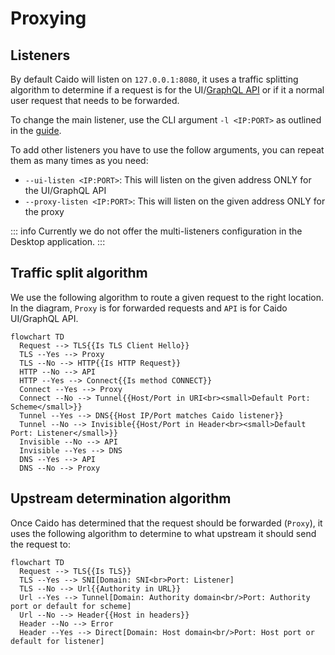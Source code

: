 # Proxying

## Listeners

By default Caido will listen on `127.0.0.1:8080`, it uses a traffic splitting algorithm to determine if a request is for the UI/[GraphQL API](/concepts/internals/graphql) or if it a normal user request that needs to be forwarded.

To change the main listener, use the CLI argument `-l <IP:PORT>` as outlined in the [guide](http://localhost:5173/guides/listening_address.html).

To add other listeners you have to use the follow arguments, you can repeat them as many times as you need:

- `--ui-listen <IP:PORT>`: This will listen on the given address ONLY for the UI/GraphQL API
- `--proxy-listen <IP:PORT>`: This will listen on the given address ONLY for the proxy

::: info
Currently we do not offer the multi-listeners configuration in the Desktop application.
:::

## Traffic split algorithm

We use the following algorithm to route a given request to the right location.
In the diagram, `Proxy` is for forwarded requests and `API` is for Caido UI/GraphQL API.

```mermaid
flowchart TD
  Request --> TLS{{Is TLS Client Hello}}
  TLS --Yes --> Proxy
  TLS --No --> HTTP{{Is HTTP Request}}
  HTTP --No --> API
  HTTP --Yes --> Connect{{Is method CONNECT}}
  Connect --Yes --> Proxy
  Connect --No --> Tunnel{{Host/Port in URI<br><small>Default Port: Scheme</small>}}
  Tunnel --Yes --> DNS{{Host IP/Port matches Caido listener}}
  Tunnel --No --> Invisible{{Host/Port in Header<br><small>Default Port: Listener</small>}}
  Invisible --No --> API
  Invisible --Yes --> DNS
  DNS --Yes --> API
  DNS --No --> Proxy
```

## Upstream determination algorithm

Once Caido has determined that the request should be forwarded (`Proxy`), it uses the following algorithm to determine to what upstream it should send the request to:

```mermaid
flowchart TD
  Request --> TLS{{Is TLS}}
  TLS --Yes --> SNI[Domain: SNI<br>Port: Listener]
  TLS --No --> Url{{Authority in URL}}
  Url --Yes --> Tunnel[Domain: Authority domain<br/>Port: Authority port or default for scheme]
  Url --No --> Header{{Host in headers}}
  Header --No --> Error
  Header --Yes --> Direct[Domain: Host domain<br/>Port: Host port or default for listener]
```
